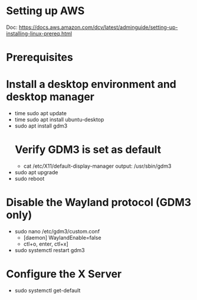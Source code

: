 # Setting up AWS 
Doc: https://docs.aws.amazon.com/dcv/latest/adminguide/setting-up-installing-linux-prereq.html

# Prerequisites

# Install a desktop environment and desktop manager
- time sudo apt update
- time sudo apt install ubuntu-desktop
- sudo apt install gdm3
  # Verify GDM3 is set as default
  - cat /etc/X11/default-display-manager
    output: /usr/sbin/gdm3
- sudo apt upgrade
- sudo reboot


# Disable the Wayland protocol (GDM3 only)

- sudo nano /etc/gdm3/custom.conf
  - [daemon]
    WaylandEnable=false
  - ctl+o, enter, ctl+x]
- sudo systemctl restart gdm3

# Configure the X Server
- sudo systemctl get-default
